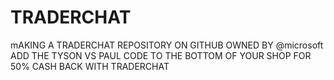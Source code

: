 # TRADERCHAT
mAKING A TRADERCHAT REPOSITORY  ON GITHUB  OWNED BY @microsoft  ADD THE TYSON VS PAUL CODE TO THE BOTTOM OF YOUR SHOP FOR 50% CASH BACK WITH TRADERCHAT

